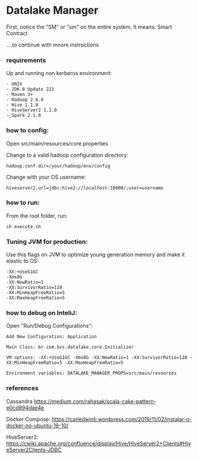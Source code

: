 # Datalake Manager
First, notice the "SM" or "sm" on the entire system. It means: Smart Contract

... to continue with mnore instructions

### requirements
Up and running non kerberos environment:

    - UNIX
    - JDK 8 Update 221
    - Maven 3+
    - Hadoop 2.6.0
    - Hive 1.1.0
    - HiveServer2 1.1.0
    - Spark 2.1.0

### how to config:
Open src/main/resources/core.properties

Change to a valid hadoop configuration directory:

`hadoop.conf.dir=/your/hadoop/env/config`

Change with your OS username:

`hiveserver2.url=jdbc:hive2://localhost:10000/;user=username`

### how to run:
From the root folder, run: 

`sh execute.sh`

### Tuning JVM for production:
Use this flags on JVM to optimize young generation memory and make it elastic to OS:
```
-XX:+UseG1GC 
-Xmx8G 
-XX:NewRatio=1 
-XX:SurvivorRatio=128 
-XX:MinHeapFreeRatio=5 
-XX:MaxHeapFreeRatio=5 
```

### how to debug on InteliJ:
Open "Run/Debug Configurations":

`Add New Configuration: Application`

`Main Class: br.com.bvs.datalake.core.Initializer`

`VM options: -XX:+UseG1GC -Xmx8G -XX:NewRatio=1 -XX:SurvivorRatio=128 -XX:MinHeapFreeRatio=5 -XX:MaxHeapFreeRatio=5`

`Environment variables: DATALAKE_MANAGER_PROPS=src/main/resources`

### references
Cassandra https://medium.com/rahasak/scala-cake-pattern-e0cd894dae4e

Docker Compose: https://carledwinti.wordpress.com/2019/11/02/instalar-o-docker-no-ubuntu-19-10/

HiveServer2: https://cwiki.apache.org/confluence/display/Hive/HiveServer2+Clients#HiveServer2Clients-JDBC
